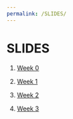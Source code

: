 ```yaml
---
permalink: /SLIDES/
---
```


# SLIDES

1. [Week 0](https://os.vlsm.org/Slides/os00.pdf)<br>

2. [Week 1](https://os.vlsm.org/Slides/os01.pdf)<br>

3. [Week 2](https://os.vlsm.org/Slides/os02.pdf)<br>

4. [Week 3](https://os.vlsm.org/Slides/os03.pdf)<br>

